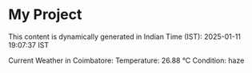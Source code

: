 # My Project

This content is dynamically generated in Indian Time (IST): 2025-01-11 19:07:37 IST


Current Weather in Coimbatore:
Temperature: 26.88 °C
Condition: haze
